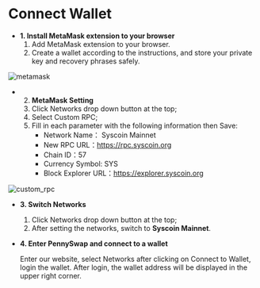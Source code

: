 # Connect Wallet

- **1. Install MetaMask extension to your browser**
    1. Add MetaMask extension to your browser.
    2. Create a wallet according to the instructions, and store your private key and recovery phrases safely.

![metamask](https://i.ibb.co/44LN2Qh/metamask.png)

- 2. **MetaMask Setting**
    1. Click Networks drop down button at the top;
    2. Select Custom RPC;
    3. Fill in each parameter with the following information then Save:
        * Network Name： Syscoin Mainnet
        * New RPC URL：https://rpc.syscoin.org
        * Chain ID：57
        * Currency Symbol: SYS
        * Block Explorer URL：https://explorer.syscoin.org

![custom_rpc](https://i.ibb.co/3kVwpHv/metamask-setting.jpg)

- **3. Switch Networks**
    1. Click Networks drop down button at the top;
    2. After setting the networks, switch to **Syscoin Mainnet**.

- **4. Enter PennySwap and connect to a wallet**

    Enter our website, select Networks after clicking on Connect to Wallet, login the wallet. After login, the wallet address will be displayed in the upper right corner.